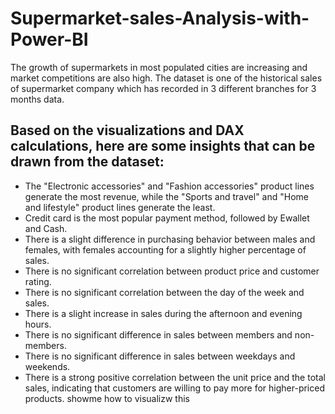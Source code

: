 # Supermarket-sales-Analysis-with-Power-BI
The growth of supermarkets in most populated cities are increasing and market competitions are also high. The dataset is one of the historical sales of supermarket company which has recorded in 3 different branches for 3 months data. 

## Based on the visualizations and DAX calculations, here are some insights that can be drawn from the dataset:

* The "Electronic accessories" and "Fashion accessories" product lines generate the most revenue, while the "Sports and travel" and "Home and lifestyle" product lines generate the least.
* Credit card is the most popular payment method, followed by Ewallet and Cash.
* There is a slight difference in purchasing behavior between males and females, with females accounting for a slightly higher percentage of sales.
* There is no significant correlation between product price and customer rating.
* There is no significant correlation between the day of the week and sales.
* There is a slight increase in sales during the afternoon and evening hours.
* There is no significant difference in sales between members and non-members.
* There is no significant difference in sales between weekdays and weekends.
* There is a strong positive correlation between the unit price and the total sales, indicating that customers are willing to pay more for higher-priced products. showme how to visualizw this
